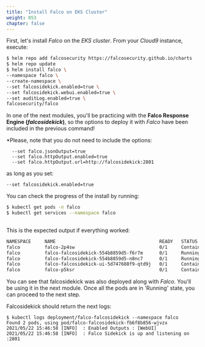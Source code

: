 ```yaml
---
title: "Install Falco on EKS Cluster"
weight: 053
chapter: false
---
```


First, let's install *Falco* on the *EKS cluster*. From your *Cloud9* instance, execute:

  ```bash
$ helm repo add falcosecurity https://falcosecurity.github.io/charts
$ helm repo update
$ helm install falco \
  --namespace falco \
  --create-namespace \
  --set falcosidekick.enabled=true \
  --set falcosidekick.webui.enabled=true \
  --set auditLog.enabled=true \
falcosecurity/falco
 
```

In one of the next modules, you'll be practicing with the **Falco Response Engine (*falcosidekick*)**, so the options to deploy it with *Falco* have been included in the previous command!

*Please, note that you do not need to include the options:

```
  --set falco.jsonOutput=true
  --set falco.httpOutput.enabled=true
  --set falco.httpOutput.url=http://falcosidekick:2801
```

as long as you set:

```
--set falcosidekick.enabled=true
```

You can check the progress of the install by running:

```bash
$ kubectl get pods -n falco
$ kubectl get services --namespace falco
 
```

This is the expected output if everything worked:

```bash
NAMESPACE     NAME                                      READY   STATUS              RESTARTS   AGE
falco         falco-2p4sw                               0/1     ContainerCreating   0          12s
falco         falco-falcosidekick-554b8859d5-f6r7m      0/1     Running             0          12s
falco         falco-falcosidekick-554b8859d5-n8nc7      0/1     Running             0          12s
falco         falco-falcosidekick-ui-5d747688f9-qtd9j   0/1     ContainerCreating   0          12s
falco         falco-p5ksr                               0/1     ContainerCreating   0          12s
```

You can see that falcosidekick was also deployed along with *Falco*. You'll be using it in the next module. Once all the pods are in 'Running' state, you can proceed to the next step. 

Falcosidekick should return the next logs:

```log
$ kubectl logs deployment/falco-falcosidekick --namespace falco
Found 2 pods, using pod/falco-falcosidekick-fb6f8b856-wjvzx
2021/05/22 15:46:58 [INFO]  : Enabled Outputs : [WebUI]
2021/05/22 15:46:58 [INFO]  : Falco Sidekick is up and listening on :2801
```
